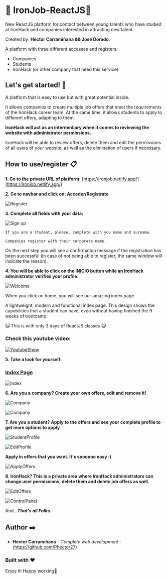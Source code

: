 
# :rocket: IronJob-ReactJS:rocket:

New ReactJS platform for contact between young talents who have studied at IronHack and companies interested in attracting new talent.

Created by: **Héctor Carramiñana && José Dorado**.

A platform with three different accesses and registers:

- Companies
- Students
- IronHack (or other company that need this service)

## Let's get started! :metal:

A platform that is easy to use but with great potential inside.

It allows companies to create multiple job offers that meet the requirements of the IronHack career team. At the same time, it allows students to apply to different offers, adapting to them.

**IronHack will act as an intermediary when it comes to reviewing the website with administrator permissions.**

IronHack will be able to review offers, delete them and edit the permissions of all users of your website, as well as the elimination of users if necessary.

## How to use/register 📋

**1. Go to the private URL of platform:**
[https://ironjob.netlify.app/](https://ironjob.netlify.app/) 

**2. Go to navbar and click on: Acceder/Regístrate**

![Register](https://res.cloudinary.com/phector27/image/upload/v1608643114/cv-webuild/register_pxqjpl.png)

**3. Complete all fields with your data:**

![Sign up](https://res.cloudinary.com/phector27/image/upload/v1608643196/cv-webuild/signup_pq0fad.png)

```
If you are a student, please, complete with you name and surname.

Companies register with their corporate name.
```

On the next step you will see a confirmation message if the registration has been successful (in case of not being able to register, the same window will indicate the reason).

**4. You will be able to click on the INICIO button while an IronHack administrator verifies your profile:**

![Welcome](https://res.cloudinary.com/phector27/image/upload/v1608643298/cv-webuild/WELCOME_ys6hc8.png)

When you click on home, you will see our amazing index page.

A lightweight, modern and functional index page. This design shows the capabilities that a student can have, even without having finished the 9 weeks of bootcamp.

:scream_cat: This is with only 3 days of ReactJS classes :scream_cat:

### Check this youtube video:
[![YoutubeShow](http://img.youtube.com/vi/TMD6uWe3bpo/0.jpg)](http://www.youtube.com/watch?v=TMD6uWe3bpo "ShowIndex")

**5. Take a look for yourself:**

### [Index Page](https://ironjob.netlify.app/)

![Index](https://res.cloudinary.com/phector27/image/upload/v1608644136/cv-webuild/escritorio_ox7khv.png)

**6. Are you a company? Create your own offers, edit and remove it!**

![Company](https://res.cloudinary.com/phector27/image/upload/v1608644341/cv-webuild/create_greawf.png)

![Company](https://res.cloudinary.com/phector27/image/upload/v1608644342/cv-webuild/newoffer_iygucg.png)

**7. Are you a student? Apply to the offers and see your complete profile to get more options to apply**

![StudentProfile](https://res.cloudinary.com/phector27/image/upload/v1608645573/cv-webuild/profile2_tbflqv.png)

![EditProfile](https://res.cloudinary.com/phector27/image/upload/v1608644975/cv-webuild/myprofile2_pilnbs.png)

**Apply in offers that you want. It's soooooo easy :)**

![ApplyOffers](https://res.cloudinary.com/phector27/image/upload/v1608644710/cv-webuild/apply_zdgbgm.png)

**8. IronHack? This is a private area where IronHack administrators can change user permissions, delete them and delete job offers as well.**

![EditOffers](https://res.cloudinary.com/phector27/image/upload/v1608645303/cv-webuild/edit_kj0vhv.png)

![ControlPanel](https://res.cloudinary.com/phector27/image/upload/v1608645303/cv-webuild/panelcontrol_h5309j.png)


And...**_That's all Folks._**

## Author ✒️

* **Héctor Carramiñana** - *Complete web development* - (https://github.com/Phector27)

### Built with :heart:

Enjoy it! Happy working💙
